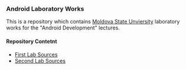 ### Android Laboratory Works

This is a repository which contains [Moldova State Unviersity](fmi.usm.md) laboratory works for the "Android Development" lectures.

#### Repository Contetnt

- [First Lab Sources](./First/Semaphore_CuteMonster)
- [Second Lab Sources](./Second/Second_Laboratory_Work)
